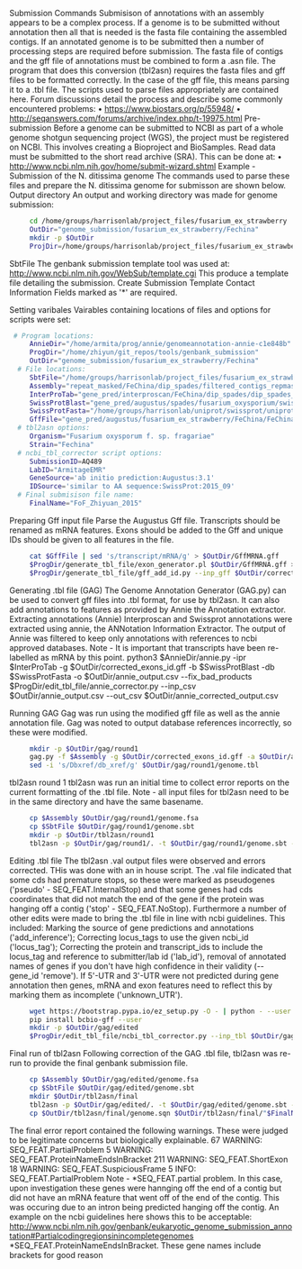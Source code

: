 Submission Commands
Submisison of annotations with an assembly appears to be a complex process. If a genome is to be submitted without annotation then all that is needed is the fasta file containing the assembled contigs. If an annotated genome is to be submitted then a number of processing steps are required before submission. The fasta file of contigs and the gff file of annotations must be combined to form a .asn file. The program that does this conversion (tbl2asn) requires the fasta files and gff files to be formatted correctly. In the case of the gff file, this means parsing it to a .tbl file.
The scripts used to parse files appropriately are contained here.
Forum discussions detail the process and describe some commonly encountered problems:
•	https://www.biostars.org/p/55948/
•	http://seqanswers.com/forums/archive/index.php/t-19975.html
Pre-submission
Before a genome can be submitted to NCBI as part of a whole genome shotgun sequencing project (WGS), the project must be registered on NCBI. This involves creating a Bioproject and BioSamples. Read data must be submitted to the short read archive (SRA).
This can be done at:
•	http://www.ncbi.nlm.nih.gov/home/submit-wizard.shtml
Example - Submission of the N. ditissima genome
The commands used to parse these files and prepare the N. ditissima genome for submisson are shown below.
Output directory
An output and working directory was made for genome submission:
```bash
     cd /home/groups/harrisonlab/project_files/fusarium_ex_strawberry
     OutDir="genome_submission/fusarium_ex_strawberry/Fechina"
     mkdir -p $OutDir
     ProjDir=/home/groups/harrisonlab/project_files/fusarium_ex_strawberry
```

SbtFile
The genbank submission template tool was used at: http://www.ncbi.nlm.nih.gov/WebSub/template.cgi This produce a template file detailing the submission.
Create Submission Template
Contact Information
Fields marked as '*' are required.

Setting varibales
Vairables containing locations of files and options for scripts were set:
```bash
 # Program locations:
     AnnieDir="/home/armita/prog/annie/genomeannotation-annie-c1e848b"
     ProgDir="/home/zhiyun/git_repos/tools/genbank_submission"
     OutDir="genome_submission/fusarium_ex_strawberry/Fechina"
  # File locations:
     SbtFile="/home/groups/harrisonlab/project_files/fusarium_ex_strawberry/genome_submission/fusarium_ex_strawberry/Fechina/template.sbt"
     Assembly="repeat_masked/FeChina/dip_spades/filtered_contigs_repmask/dip_spades_contigs_unmasked.fa"
     InterProTab="gene_pred/interproscan/FeChina/dip_spades/dip_spades_interproscan.tsv"
     SwissProtBlast="gene_pred/augustus/spades/fusarium_oxysporium/swissplot/swissprot_v2015_10_hits.tbl"
     SwissProtFasta="/home/groups/harrisonlab/uniprot/swissprot/uniprot_sprot.fasta"
     GffFile="gene_pred/augustus/fusarium_ex_strawberry/FeChina/FeChina_EMR_aug_preds.gff"
  # tbl2asn options:
     Organism="Fusarium oxysporum f. sp. fragariae"
     Strain="Fechina"
  # ncbi_tbl_corrector script options:
     SubmissionID=AQ489
     LabID="ArmitageEMR"
     GeneSource='ab initio prediction:Augustus:3.1'
     IDSource='similar to AA sequence:SwissProt:2015_09'
  # Final submisison file name:
     FinalName="FoF_Zhiyuan_2015"
```

Preparing Gff input file
Parse the Augustus Gff file. Transcripts should be renamed as mRNA features. Exons should be added to the Gff and unique IDs should be given to all features in the file.
```bash
     cat $GffFile | sed 's/transcript/mRNA/g' > $OutDir/GffMRNA.gff
     $ProgDir/generate_tbl_file/exon_generator.pl $OutDir/GffMRNA.gff > $OutDir/corrected_exons.gff
     $ProgDir/generate_tbl_file/gff_add_id.py --inp_gff $OutDir/corrected_exons.gff --out_gff $OutDir/corrected_exons_id.gff
```

Generating .tbl file (GAG)
The Genome Annotation Generator (GAG.py) can be used to convert gff files into .tbl format, for use by tbl2asn.
It can also add annotations to features as provided by Annie the Annotation extractor.
Extracting annotations (Annie)
Interproscan and Swissprot annotations were extracted using annie, the ANNotation Information Extractor. The output of Annie was filtered to keep only annotations with references to ncbi approved databases. Note - It is important that transcripts have been re-labelled as mRNA by this point.
python3 $AnnieDir/annie.py -ipr $InterProTab -g $OutDir/corrected_exons_id.gff -b $SwissProtBlast -db $SwissProtFasta -o $OutDir/annie_output.csv --fix_bad_products
$ProgDir/edit_tbl_file/annie_corrector.py --inp_csv $OutDir/annie_output.csv --out_csv $OutDir/annie_corrected_output.csv

Running GAG
Gag was run using the modified gff file as well as the annie annotation file. Gag was noted to output database references incorrectly, so these were modified.
```bash
     mkdir -p $OutDir/gag/round1
     gag.py -f $Assembly -g $OutDir/corrected_exons_id.gff -a $OutDir/annie_corrected_output.csv -o $OutDir/gag/round1
     sed -i 's/Dbxref/db_xref/g' $OutDir/gag/round1/genome.tbl
```

tbl2asn round 1
tbl2asn was run an initial time to collect error reports on the current formatting of the .tbl file. Note - all input files for tbl2asn need to be in the same directory and have the same basename.
```bash
     cp $Assembly $OutDir/gag/round1/genome.fsa  
     cp $SbtFile $OutDir/gag/round1/genome.sbt
     mkdir -p $OutDir/tbl2asn/round1
     tbl2asn -p $OutDir/gag/round1/. -t $OutDir/gag/round1/genome.sbt -r $OutDir/tbl2asn/round1 -M n -Z discrep -j "[organism=$Organism] [strain=$Strain]"
```
Editing .tbl file
The tbl2asn .val output files were observed and errors corrected. THis was done with an in house script. The .val file indicated that some cds had premature stops, so these were marked as pseudogenes ('pseudo' - SEQ_FEAT.InternalStop) and that some genes had cds coordinates that did not match the end of the gene if the protein was hanging off a contig ('stop' - SEQ_FEAT.NoStop). Furthermore a number of other edits were made to bring the .tbl file in line with ncbi guidelines. This included: Marking the source of gene predictions and annotations ('add_inference'); Correcting locus_tags to use the given ncbi_id ('locus_tag'); Correcting the protein and transcript_ids to include the locus_tag and reference to submitter/lab id ('lab_id'), removal of annotated names of genes if you don't have high confidence in their validity (--gene_id 'remove'). If 5'-UTR and 3'-UTR were not predicted during gene annotation then genes, mRNA and exon features need to reflect this by marking them as incomplete ('unknown_UTR').
```bash
     wget https://bootstrap.pypa.io/ez_setup.py -O - | python - --user
     pip install bcbio-gff --user
     mkdir -p $OutDir/gag/edited
     $ProgDir/edit_tbl_file/ncbi_tbl_corrector.py --inp_tbl $OutDir/gag/round1/genome.tbl --inp_val $OutDir/tbl2asn/round1/genome.val --locus_tag $SubmissionID --lab_id $LabID --gene_id "remove" --add_inference "$GeneSource" "$IDSource" --edits stop pseudo unknown_UTR --out_tbl $OutDir/gag/edited/genome.tbl
```

Final run of tbl2asn
Following correction of the GAG .tbl file, tbl2asn was re-run to provide the final genbank submission file.
```bash
     cp $Assembly $OutDir/gag/edited/genome.fsa
     cp $SbtFile $OutDir/gag/edited/genome.sbt
     mkdir $OutDir/tbl2asn/final
     tbl2asn -p $OutDir/gag/edited/. -t $OutDir/gag/edited/genome.sbt -r $OutDir/tbl2asn/final -M n -Z discrep -j "[organism=$Organism] [strain=$Strain]"
     cp $OutDir/tbl2asn/final/genome.sqn $OutDir/tbl2asn/final/"$FinalName".sqn
```
The final error report contained the following warnings. These were judged to be legitimate concerns but biologically explainable.
67 WARNING: SEQ_FEAT.PartialProblem 5 WARNING: SEQ_FEAT.ProteinNameEndsInBracket 211 WARNING: SEQ_FEAT.ShortExon 18 WARNING: SEQ_FEAT.SuspiciousFrame 5 INFO: SEQ_FEAT.PartialProblem
Note - *SEQ_FEAT.partial problem. In this case, upon investigation these genes were hannging off the end of a contig but did not have an mRNA feature that went off of the end of the contig. This was occuring due to an intron being predicted hanging off the contig. An example on the ncbi guidelines here shows this to be acceptable: http://www.ncbi.nlm.nih.gov/genbank/eukaryotic_genome_submission_annotation#Partialcodingregionsinincompletegenomes *SEQ_FEAT.ProteinNameEndsInBracket. These gene names include brackets for good reason

